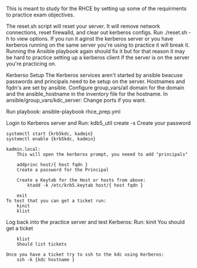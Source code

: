 This is meant to study for the RHCE by setting up some of the requirments to practice exam objectives.

The reset.sh script will reset your server.  It will remove network connections, reset firewalld, and clear out kerberos configs.  Run ./reset.sh -h to view options.  If you run it aginst the kerberos server or you have kerberos running on the same server you're using to practice it will break it.  Running the Ansible playbook again should fix it but for that reason it may be hard to practice setting up a kerberos client if the server is on the server you're practicing on.

Kerberso Setup
The Kerberos services aren't started by ansible beacuse passwords and principals need to be setup on the server.
Hostnames and fqdn's are set by ansible.  Configure group_vars/all domain for the domain and the ansible_hostname in the inventory file for the hostname.
In ansible/group_vars/kdc_server:
    Change ports if you want.
    
Run playbook: ansible-playbook rhce_prep.yml

Login to Kerberos server and Run:
    kdb5_util create -s
        Create your password
        
    systemctl start {krb5kdc, kadmin}
    systemctl enable {krb5kdc, kadmin}
    
    kadmin.local:
        This will open the kerberos prompt, you neeed to add "principals"
        
        addprinc host/{ host fqdn }
        Create a password for the Principal
        
        Create a Keytab for the Host or hosts from above:
            ktadd -k /etc/krb5.keytab host/{ host fqdn }
        
        exit
    To test that you can get a ticket run:
        kinit
        klist
        
Log back into the practice server and test Kerberos:
    Run:
        kinit
        You should get a ticket
        
        klist
        Should list tickets
        
    Once you have a ticket try to ssh to the kdc using Kerberos:
        ssh -k {kdc hostname }

